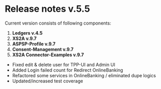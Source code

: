 # Release notes v.5.5

Current version consists of following components:

1. **Ledgers v.4.5**
2. **XS2A v.9.7**
3. **ASPSP-Profile v.9.7**
4. **Consent-Management v.9.7**
5. **XS2A Connector-Examples v.9.7**

-   Fixed edit & delete user for TPP-UI and Admin UI
-   Added Login failed count for Redirect OnlineBanking
-   Refactored some services in OnlineBanking / eliminated dupe logics
-   Updated/increased test coverage
